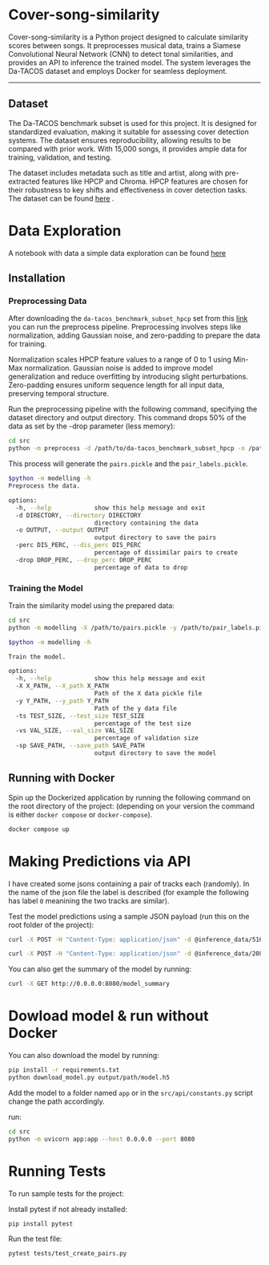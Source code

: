 # Cover-song-similarity

Cover-song-similarity is a Python project designed to calculate similarity scores between songs. It preprocesses musical data, trains a Siamese Convolutional Neural Network (CNN) to detect tonal similarities, and provides an API to inference the trained model. The system leverages the Da-TACOS dataset and employs Docker for seamless deployment.

---

## Dataset
The Da-TACOS benchmark subset is used for this project. It is designed for standardized evaluation, making it suitable for assessing cover detection systems. The dataset ensures reproducibility, allowing results to be compared with prior work. With 15,000 songs, it provides ample data for training, validation, and testing.

The dataset includes metadata such as title and artist, along with pre-extracted features like HPCP and Chroma. HPCP features are chosen for their robustness to key shifts and effectiveness in cover detection tasks. The dataset can be found [here](https://github.com/MTG/da-tacos)
.

# Data Exploration
A notebook with data a simple data exploration can be found [here](notebooks/data_exploration.ipynb)

## Installation

### Preprocessing Data

After downloading the `da-tacos_benchmark_subset_hpcp` set from this [link](https://drive.google.com/drive/folders/1GfFF_Kan_Qe69MF15i3-_LqE4wn3XNsb)
you can run the preprocess pipeline.
Preprocessing involves steps like normalization, adding Gaussian noise, and zero-padding to prepare the data for training.

Normalization scales HPCP feature values to a range of 0 to 1 using Min-Max normalization. Gaussian noise is added to improve model generalization and reduce overfitting by introducing slight perturbations. Zero-padding ensures uniform sequence length for all input data, preserving temporal structure.

Run the preprocessing pipeline with the following command, specifying the dataset directory and output directory. This command drops 50% of the data as set by the -drop parameter (less memory):
```bash
cd src
python -m preprocess -d /path/to/da-tacos_benchmark_subset_hpcp -o /path/to/data_folder -drop 0.5
```
This process will generate the `pairs.pickle` and the `pair_labels.pickle`.

```bash
$python -m modelling -h
Preprocess the data.

options:
  -h, --help            show this help message and exit
  -d DIRECTORY, --directory DIRECTORY
                        directory containing the data
  -o OUTPUT, --output OUTPUT
                        output directory to save the pairs
  -perc DIS_PERC, --dis_perc DIS_PERC
                        percentage of dissimilar pairs to create
  -drop DROP_PERC, --drop_perc DROP_PERC
                        percentage of data to drop
```

### Training the Model
Train the similarity model using the prepared data:

```bash
cd src
python -m modelling -X /path/to/pairs.pickle -y /path/to/pair_labels.pickle -sp model.h5
```

```bash
$python -m modelling -h 

Train the model.

options:
  -h, --help            show this help message and exit
  -X X_PATH, --X_path X_PATH
                        Path of the X data pickle file
  -y Y_PATH, --y_path Y_PATH
                        Path of the y data file
  -ts TEST_SIZE, --test_size TEST_SIZE
                        percentage of the test size
  -vs VAL_SIZE, --val_size VAL_SIZE
                        percentage of validation size
  -sp SAVE_PATH, --save_path SAVE_PATH
                        output directory to save the model
```


## Running with Docker
Spin up the Dockerized application by running the following command on the root directory of the project:
(depending on your version the command is either `docker compose` or `docker-compose`).
```bash
docker compose up
```

# Making Predictions via API
I have created some jsons containing a pair of tracks each (randomly). In the name of the json file the label is described (for example the following has label `0` meanining the two tracks are similar).

Test the model predictions using a sample JSON payload (run this on the root folder of the project):

```bash
curl -X POST -H "Content-Type: application/json" -d @inference_data/516_arrays_data_lbl_0.json http://0.0.0.0:8080/inference

curl -X POST -H "Content-Type: application/json" -d @inference_data/2080_arrays_data_lbl_1.json http://0.0.0.0:8080/inference
```

You can also get the summary of the model by running:

```bash
curl -X GET http://0.0.0.0:8080/model_summary
```

# Dowload model & run without Docker
You can also download the model by running:
```bash
pip install -r requirements.txt
python download_model.py output/path/model.h5
```

Add the model to a folder named `app` or in the `src/api/constants.py` script change the path accordingly.

run:
```bash
cd src
python -m uvicorn app:app --host 0.0.0.0 --port 8080 
```
# Running Tests
To run sample tests for the project:


Install pytest if not already installed:
```bash
pip install pytest
```

Run the test file:
```bash
pytest tests/test_create_pairs.py
```